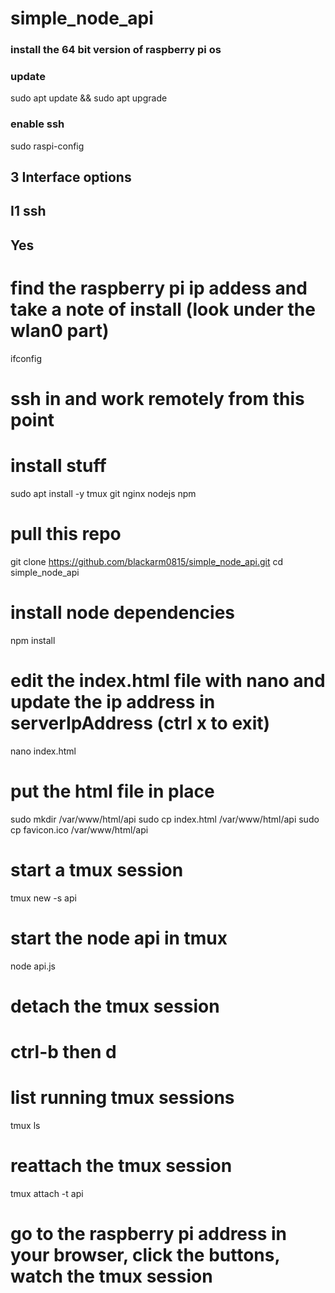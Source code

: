 
# simple_node_api


### install the 64 bit version of raspberry pi os

### update
sudo apt update && sudo apt upgrade

### enable ssh
sudo raspi-config

## 3 Interface options
## I1 ssh
## Yes

# find the raspberry pi ip addess and take a note of install (look under the wlan0 part)
ifconfig

# ssh in and work remotely from this point

# install stuff
sudo apt install -y tmux git nginx nodejs npm

# pull this repo
git clone https://github.com/blackarm0815/simple_node_api.git
cd simple_node_api

# install node dependencies
npm install

# edit the index.html file with nano and update the ip address in serverIpAddress (ctrl x to exit)
nano index.html

# put the html file in place
sudo mkdir /var/www/html/api
sudo cp index.html /var/www/html/api
sudo cp favicon.ico /var/www/html/api

# start a tmux session
tmux new -s api

# start the node api in tmux
node api.js

# detach the tmux session
# ctrl-b then d

# list running tmux sessions
tmux ls

# reattach the tmux session
tmux attach -t api

# go to the raspberry pi address in your browser, click the buttons, watch the tmux session